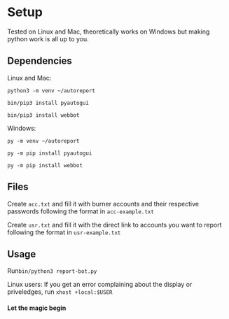 # Setup
Tested on Linux and Mac, theoretically works on Windows but making python work is all up to you.

## Dependencies
Linux and Mac:
```
python3 -m venv ~/autoreport

bin/pip3 install pyautogui

bin/pip3 install webbot
```

Windows: 
```
py -m venv ~/autoreport

py -m pip install pyautogui

py -m pip install webbot
```

## Files
Create `acc.txt` and fill it with burner accounts and their respective passwords following the format in `acc-example.txt`

Create `usr.txt` and fill it with the direct link to accounts you want to report following the format in `usr-example.txt`

## Usage
Run`bin/python3 report-bot.py`

Linux users: If you get an error complaining about the display or priveledges, run `xhost +local:$USER`

#### Let the magic begin
